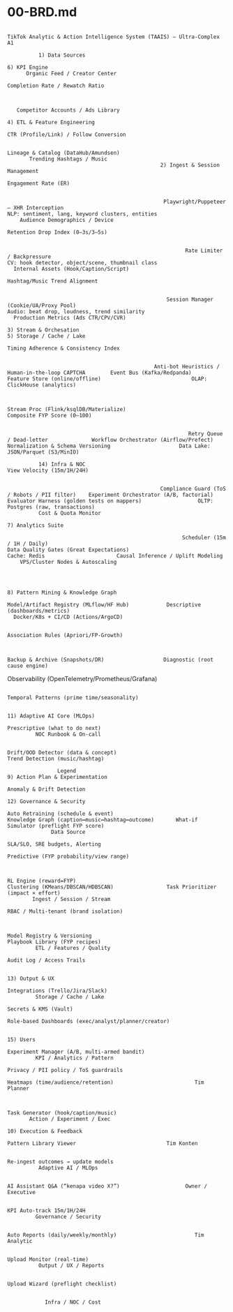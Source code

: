 <!-- generated: 2025-09-26 17:01:32 UTC -->

# 00-BRD.md

                                                                                                                                                                                          TikTok Analytic & Action Intelligence System (TAAIS) — Ultra‑Complex A1

              1) Data Sources
                                                                                                                                                                                                                                                                                                                       6) KPI Engine
          Organic Feed / Creator Center
                                                                                                                                                                                                                                                                                                               Completion Rate / Rewatch Ratio



       Competitor Accounts / Ads Library
                                                                                                                                                                                                    4) ETL & Feature Engineering
                                                                                                                                                                                                                                                                                                             CTR (Profile/Link) / Follow Conversion

                                                                                                                                                                                                   Lineage & Catalog (DataHub/Amundsen)
           Trending Hashtags / Music
                                                     2) Ingest & Session Management
                                                                                                                                                                                                                                                                                                                    Engagement Rate (ER)


                                                      Playwright/Puppeteer — XHR Interception                                                                                                   NLP: sentiment, lang, keyword clusters, entities
        Audience Demographics / Device
                                                                                                                                                                                                                                                                                                              Retention Drop Index (0–3s/3–5s)


                                                             Rate Limiter / Backpressure                                                                                                       CV: hook detector, object/scene, thumbnail class
      Internal Assets (Hook/Caption/Script)
                                                                                                                                                                                                                                                                                                               Hashtag/Music Trend Alignment


                                                       Session Manager (Cookie/UA/Proxy Pool)                                                                                                     Audio: beat drop, loudness, trend similarity
      Production Metrics (Ads CTR/CPV/CVR)
                                                                                                                                 3) Stream & Orchesation                                                                                                      5) Storage / Cache / Lake
                                                                                                                                                                                                                                                                                                            Timing Adherence & Consistency Index


                                                   Anti‑bot Heuristics / Human‑in‑the‑loop CAPTCHA        Event Bus (Kafka/Redpanda)                                                                     Feature Store (online/offline)                             OLAP: ClickHouse (analytics)


                                                                                                                                                 Stream Proc (Flink/ksqlDB/Materialize)                                                                                                                         Composite FYP Score (0–100)


                                                              Retry Queue / Dead‑letter              Workflow Orchestrator (Airflow/Prefect)                                                          Normalization & Schema Versioning                      Data Lake: JSON/Parquet (S3/MinIO)

              14) Infra & NOC                                                                                                                                                                                                                                                                                    View Velocity (15m/1H/24H)


                                                     Compliance Guard (ToS / Robots / PII filter)    Experiment Orchestrator (A/B, factorial)                                                    Evaluator Harness (golden tests on mappers)                  OLTP: Postgres (raw, transactions)
              Cost & Quota Monitor
                                                                                                                                                                                                                                                                                                                    7) Analytics Suite

                                                            Scheduler (15m / 1H / Daily)                                                                                                            Data Quality Gates (Great Expectations)                                Cache: Redis                       Causal Inference / Uplift Modeling
        VPS/Cluster Nodes & Autoscaling



                                                                                                                                                                                                                                                                                                                                                        8) Pattern Mining & Knowledge Graph
                                                                                                                                                                                                                                                           Model/Artifact Registry (MLflow/HF Hub)            Descriptive (dashboards/metrics)
      Docker/K8s + CI/CD (Actions/ArgoCD)

                                                                                                                                                                                                                                                                                                                                                             Association Rules (Apriori/FP‑Growth)


                                                                                                                                                                                                                                                              Backup & Archive (Snapshots/DR)                   Diagnostic (root cause engine)
Observability (OpenTelemetry/Prometheus/Grafana)

                                                                                                                                                                                                                                                                                                                                                           Temporal Patterns (prime time/seasonality)

                                                                                                                                                                                                                                                            11) Adaptive AI Core (MLOps)
                                                                                                                                                                                                                                                                                                                Prescriptive (what to do next)
             NOC Runbook & On‑call

                                                                                                                                                                                                                                                             Drift/OOD Detector (data & concept)                                                               Trend Detection (music/hashtag)

                    Legend                                                                                                                                                                                                                                                                                                                                                                               9) Action Plan & Experimentation
                                                                                                                                                                                                                                                                                                                  Anomaly & Drift Detection
                                                                                                                                                                                                      12) Governance & Security
                                                                                                                                                                                                                                                              Auto Retraining (schedule & event)                                                      Knowledge Graph (caption↔music↔hashtag↔outcome)       What‑if Simulator (preflight FYP score)
                  Data Source
                                                                                                                                                                                                        SLA/SLO, SRE budgets, Alerting
                                                                                                                                                                                                                                                                                                            Predictive (FYP probability/view range)


                                                                                                                                                                                                                                                                     RL Engine (reward=FYP)                                                                 Clustering (KMeans/DBSCAN/HDBSCAN)                 Task Prioritizer (impact × effort)
            Ingest / Session / Stream
                                                                                                                                                                                                     RBAC / Multi‑tenant (brand isolation)


                                                                                                                                                                                                                                                                    Model Registry & Versioning                                                                                                                 Playbook Library (FYP recipes)
             ETL / Features / Quality
                                                                                                                                                                                                            Audit Log / Access Trails

                                                                                                                                                                                                                                                                       13) Output & UX
                                                                                                                                                                                                                                                                                                                                                                                                                Integrations (Trello/Jira/Slack)
             Storage / Cache / Lake
                                                                                                                                                                                                             Secrets & KMS (Vault)
                                                                                                                                                                                                                                                     Role‑based Dashboards (exec/analyst/planner/creator)

                                                                                                                                                                                                                                                                                                                         15) Users
                                                                                                                                                                                                                                                                                                                                                                                                        Experiment Manager (A/B, multi‑armed bandit)
             KPI / Analytics / Pattern
                                                                                                                                                                                                       Privacy / PII policy / ToS guardrails
                                                                                                                                                                                                                                                             Heatmaps (time/audience/retention)                          Tim Planner


                                                                                                                                                                                                                                                                                                                                                                                                             Task Generator (hook/caption/music)
           Action / Experiment / Exec
                                                                                                                                                                                                      10) Execution & Feedback
                                                                                                                                                                                                                                                                       Pattern Library Viewer                             Tim Konten

                                                                                                                                                                                                     Re‑ingest outcomes → update models
              Adaptive AI / MLOps

                                                                                                                                                                                                                                                             AI Assistant Q&A (“kenapa video X?”)                     Owner / Executive

                                                                                                                                                                                                          KPI Auto‑track 15m/1H/24H
             Governance / Security

                                                                                                                                                                                                                                                             Auto Reports (daily/weekly/monthly)                         Tim Analytic

                                                                                                                                                                                                           Upload Monitor (real‑time)
              Output / UX / Reports

                                                                                                                                                                                                                                                              Upload Wizard (preflight checklist)


                Infra / NOC / Cost
